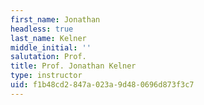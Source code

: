 ```yaml
---
first_name: Jonathan
headless: true
last_name: Kelner
middle_initial: ''
salutation: Prof.
title: Prof. Jonathan Kelner
type: instructor
uid: f1b48cd2-847a-023a-9d48-0696d873f3c7
---
```

